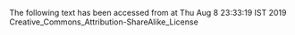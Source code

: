 The following text has been accessed from at Thu Aug 8 23:33:19 IST 2019
Creative_Commons_Attribution-ShareAlike_License
